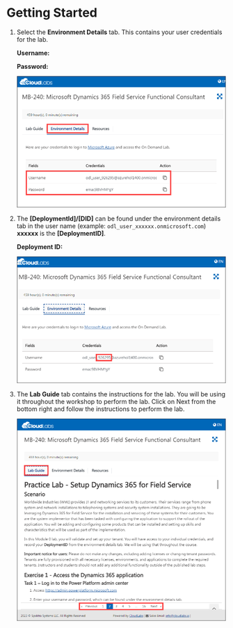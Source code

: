 # Getting Started

1. Select the **Environment Details** tab. This contains your user credentials for the lab.

    **Username:** <inject key="AzureAdUserEmail" />

    **Password:** <inject key="AzureAdUserPassword" />

    ![](../images/environment-details.png)

1. The **[DeploymentId]/[DID]** can be found under the environment details tab in the user name (example: `odl_user_xxxxxx.onmicrosoft.com`) **xxxxxx** is the **[DeploymentID]**.

    **Deployment ID:** <inject key= "GET-DEPLOYMENT-ID" />

    ![](../images/DID.png)

1. The **Lab Guide** tab contains the instructions for the lab. You will be using it throughout the workshop to perform the lab. Click on Next from the bottom right and follow the instructions to perform the lab.

    ![](../images/labguide-page.png)
